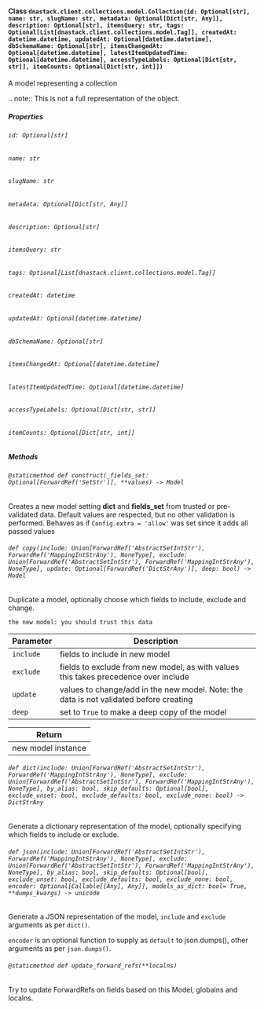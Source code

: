 #### Class `dnastack.client.collections.model.Collection(id: Optional[str], name: str, slugName: str, metadata: Optional[Dict[str, Any]], description: Optional[str], itemsQuery: str, tags: Optional[List[dnastack.client.collections.model.Tag]], createdAt: datetime.datetime, updatedAt: Optional[datetime.datetime], dbSchemaName: Optional[str], itemsChangedAt: Optional[datetime.datetime], latestItemUpdatedTime: Optional[datetime.datetime], accessTypeLabels: Optional[Dict[str, str]], itemCounts: Optional[Dict[str, int]])`
A model representing a collection

.. note:: This is not a full representation of the object.
##### Properties
###### `id: Optional[str]`

###### `name: str`

###### `slugName: str`

###### `metadata: Optional[Dict[str, Any]]`

###### `description: Optional[str]`

###### `itemsQuery: str`

###### `tags: Optional[List[dnastack.client.collections.model.Tag]]`

###### `createdAt: datetime`

###### `updatedAt: Optional[datetime.datetime]`

###### `dbSchemaName: Optional[str]`

###### `itemsChangedAt: Optional[datetime.datetime]`

###### `latestItemUpdatedTime: Optional[datetime.datetime]`

###### `accessTypeLabels: Optional[Dict[str, str]]`

###### `itemCounts: Optional[Dict[str, int]]`

##### Methods
###### `@staticmethod def construct(_fields_set: Optional[ForwardRef('SetStr')], **values) -> Model`
Creates a new model setting __dict__ and __fields_set__ from trusted or pre-validated data.
Default values are respected, but no other validation is performed.
Behaves as if `Config.extra = 'allow'` was set since it adds all passed values
###### `def copy(include: Union[ForwardRef('AbstractSetIntStr'), ForwardRef('MappingIntStrAny'), NoneType], exclude: Union[ForwardRef('AbstractSetIntStr'), ForwardRef('MappingIntStrAny'), NoneType], update: Optional[ForwardRef('DictStrAny')], deep: bool) -> Model`
Duplicate a model, optionally choose which fields to include, exclude and change.

    the new model: you should trust this data

| Parameter | Description |
| --- | --- |
| `include` | fields to include in new model |
| `exclude` | fields to exclude from new model, as with values this takes precedence over include |
| `update` | values to change/add in the new model. Note: the data is not validated before creating |
| `deep` | set to `True` to make a deep copy of the model |

| Return |
| --- |
| new model instance |
###### `def dict(include: Union[ForwardRef('AbstractSetIntStr'), ForwardRef('MappingIntStrAny'), NoneType], exclude: Union[ForwardRef('AbstractSetIntStr'), ForwardRef('MappingIntStrAny'), NoneType], by_alias: bool, skip_defaults: Optional[bool], exclude_unset: bool, exclude_defaults: bool, exclude_none: bool) -> DictStrAny`
Generate a dictionary representation of the model, optionally specifying which fields to include or exclude.
###### `def json(include: Union[ForwardRef('AbstractSetIntStr'), ForwardRef('MappingIntStrAny'), NoneType], exclude: Union[ForwardRef('AbstractSetIntStr'), ForwardRef('MappingIntStrAny'), NoneType], by_alias: bool, skip_defaults: Optional[bool], exclude_unset: bool, exclude_defaults: bool, exclude_none: bool, encoder: Optional[Callable[[Any], Any]], models_as_dict: bool= True, **dumps_kwargs) -> unicode`
Generate a JSON representation of the model, `include` and `exclude` arguments as per `dict()`.

`encoder` is an optional function to supply as `default` to json.dumps(), other arguments as per `json.dumps()`.
###### `@staticmethod def update_forward_refs(**localns)`
Try to update ForwardRefs on fields based on this Model, globalns and localns.